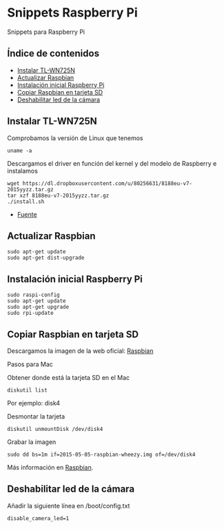 # Snippets Raspberry Pi

Snippets para Raspberry Pi

## Índice de contenidos

- [Instalar TL-WN725N](#Instalar-TL-WN725N)
- [Actualizar Raspbian](#Actualizar-Raspbian)
- [Instalación inicial Raspberry Pi](#Instalación-inicial-Raspberry-Pi)
- [Copiar Raspbian en tarjeta SD](#Copiar-Raspbian-en-tarjeta-SD)
- [Deshabilitar led de la cámara](#Deshabilitar-led-de-la-cámara)

## Instalar TL-WN725N

Comprobamos la versión de Linux que tenemos

```
uname -a
```

Descargamos el driver en función del kernel y del modelo de Raspberry e instalamos

```
wget https://dl.dropboxusercontent.com/u/80256631/8188eu-v7-2015yyzz.tar.gz
tar xzf 8188eu-v7-2015yyzz.tar.gz
./install.sh
```

- [Fuente](https://www.raspberrypi.org/forums/viewtopic.php?f=28&t=62371&sid=9c28d58b85d7b359237267349221bdfa)

## Actualizar Raspbian

```
sudo apt-get update
sudo apt-get dist-upgrade
```

## Instalación inicial Raspberry Pi

```
sudo raspi-config
sudo apt-get update
sudo apt-get upgrade
sudo rpi-update
```

## Copiar Raspbian en tarjeta SD

Descargamos la imagen de la web oficial: [Raspbian](https://www.raspberrypi.org/downloads/)

Pasos para Mac

Obtener donde está la tarjeta SD en el Mac

```
diskutil list
```

Por ejemplo: disk4

Desmontar la tarjeta

```
diskutil unmountDisk /dev/disk4
```

Grabar la imagen

```
sudo dd bs=1m if=2015-05-05-raspbian-wheezy.img of=/dev/disk4
```

Más información en [Raspbian](https://www.raspberrypi.org/documentation/installation/installing-images/mac.md).

## Deshabilitar led de la cámara

Añadir la siguiente línea en /boot/config.txt

```
disable_camera_led=1
```
